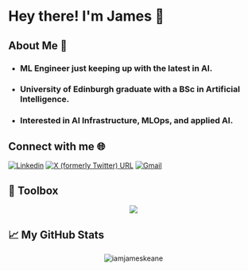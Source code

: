 # Hey there! I'm James 👋


## About Me 🚀

- ### ML Engineer just keeping up with the latest in AI. 

- ### University of Edinburgh graduate with a BSc in Artificial Intelligence.

- ### Interested in AI Infrastructure, MLOps, and applied AI.

## Connect with me 🌐

[![Linkedin](https://img.shields.io/badge/-LinkedIn-blue?style=flat&logo=Linkedin&logoColor=white)](https://www.linkedin.com/in/iamjameskeane/) 
[![X (formerly Twitter) URL](https://img.shields.io/twitter/url?url=https%3A%2F%2Fx.com%2Fiamjameskeane&style=social&label=%40iamjameskeane&link=https%3A%2F%2Fx.com%2Fiamjameskeane)](https://x.com/iamjameskeane)
[![Gmail](https://img.shields.io/badge/-Gmail-c14438?style=flat&logo=Gmail&logoColor=white)](mailto:jameskeane508@gmail.com)

## 🧰 Toolbox
<p align="center">
  <a href="https://skillicons.dev">
    <img src="https://skillicons.dev/icons?i=python,pytorch,tensorflow,nextjs,aws,azure,docker,gcp,git,haskell,linux,cpp,css,fastapi,html,js,ubuntu,vim,vscode,prisma&perline=6" />
    </a>
</p>

## 📈 My GitHub Stats

<p align="center"> <img src="https://github-readme-stats.vercel.app/api?username=iamjameskeane&show_icons=true&theme=gotham" alt="iamjameskeane" />

</p>


